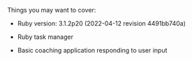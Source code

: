 
Things you may want to cover:

* Ruby version: 3.1.2p20 (2022-04-12 revision 4491bb740a)

* Ruby task manager
* Basic coaching application responding to user input 

